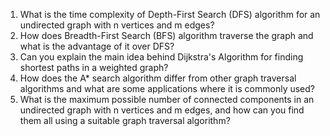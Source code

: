 

1. What is the time complexity of Depth-First Search (DFS) algorithm for an undirected graph with n vertices and m edges?
2. How does Breadth-First Search (BFS) algorithm traverse the graph and what is the advantage of it over DFS?
3. Can you explain the main idea behind Dijkstra's Algorithm for finding shortest paths in a weighted graph?
4. How does the A* search algorithm differ from other graph traversal algorithms and what are some applications where it is commonly used?
5. What is the maximum possible number of connected components in an undirected graph with n vertices and m edges, and how can you find them all using a suitable graph traversal algorithm?